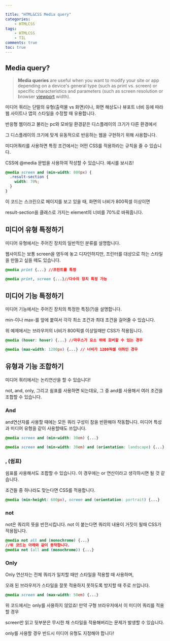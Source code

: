 ```yaml
---

title: "HTML&CSS Media query"
categories:
    - HTMLCSS
tags:
    - HTMLCSS
    - TIL
comments: true
toc: true
---
```


## Media query?

> **Media queries** are useful when you want to modify your site or app depending on a device's general type (such as print vs. screen) or specific characteristics and parameters (such as screen resolution or browser [viewport](https://developer.mozilla.org/en-US/docs/Glossary/viewport) width).

미디어 쿼리는 단말의 유형(출력물 vs 화면)이나, 화면 해상도나 뷰포트 너비 등에 따라 웹 사이트나 앱의 스타일을 수정할 때 유용합니다.

반응형 웹이라고 불리는 pc와 모바일 환경같은 디스플레이의 크기가 다른 환경에서 

그 디스플레이의 크기에 맞게 유동적으로 반응하는 웹을 구현하기 위해 사용합니다.

미디어쿼리를 사용하면 특정 조건에서는 어떤 CSS를 적용하라는 규칙을 줄 수 있습니다.

CSS에 @media 문법을 사용하여 작성할 수 있습니다. 예시를 보시죠!

```css
@media screen and (min-width: 800px) {
  .result-section {
    width: 70%;
  }
}
```

이 코드는 스크린으로 페이지를 보고 있을 때, 화면의 너비가 800픽셀 이상이면 

result-section을 클래스로 가지는 element의 너비를 70%로 바꿔줍니다. 

## 미디어 유형 특정하기

미디어 유형에서는 주어진 장치의 일반적인 분류를 설명합니다.

웹사이트는 보통 screen을 염두에 놓고 디자인하지만, 프린터를 대상으로 하는 스타일을 만들고 싶을 떼도 있습니다.

```css
@media print {...} //프린트를 특정

@media print, screen {...}//다수의 장치 특정 가능
```



## 미디어 기능 특정하기

미디어 기능에서는 주어진 장치의 특정한 특징(?)을 설명합니다.

min-이나 max-를 앞에 붙여서 각각 최소 조건과 최대 조건을 걸어줄 수 있습니다. 

위 예제에서는 브라우저의 너비가 800픽셀 이상일때만 CSS가 적용됩니다.

```css
@media (hover: hover) {...} //마우스가 요소 위에 호버할 수 있는 경우

@media (max-width: 1200px) {...} // 너비가 1200픽셀 이하인 경우
```



## 유형과 기능 조합하기

미디어 쿼리에서는 논리연산을 할 수 있습니다!

not, and, only, 그리고 쉼표를 사용하면 되는데요, 그 중 and를 사용해서 여러 조건을 조합할 수 있습니다.

### And

and연산자를 사용할 때에는 모든 쿼리 구성이 참을 반환해야 작동합니다. 미디어 특성과 미디어 유형을 같이 사용할때도 쓰입니다.


```css
@media screen and (min-width: 30em) {...}

@media screen and (min-width: 30em) and (orientation: landscape) {...}
```



### , (쉼표)

쉼표를 사용해서도 조합할 수 있습니다. 이 경우에는 or 연산이라고 생각하시면 될 것 같습니다.

조건들 중 하나라도 맞는다면 CSS를 적용합니다.

```css
@media (min-height: 680px), screen and (orientation: portrait) {...}
```

### not

not은 쿼리의 뜻을 반전시킵니다. not 이 붙는다면 쿼리의 내용이 거짓이 될때 CSS가 적용됩니다.

```css
@media not all and (monochrome) {...}
//위 코드는 아래와 같이 동작합니다.
@media not (all and (monochrome)) {...}
```

### Only

Only 연산자는 전체 쿼리가 일치할 때만 스타일을 적용할 때 사용하며, 

오래 된 브라우저가 스타일을 잘못 적용하지 못하도록 방지할 때 주로 쓰입니다.

```css
@media screen and (max-width: 50em) {...}
```

위 코드에서는 only를 사용하지 않았죠! 만약 구형 브라우저에서 이 미디어 쿼리를 적용할 경우 

screen만 읽고 뒷부분은 무시한 채 스타일을 적용해버리는 문제가 발생할 수 있습니다.

only를 사용할 경우 반드시 미디어 유형도 지정해야 합니다!




